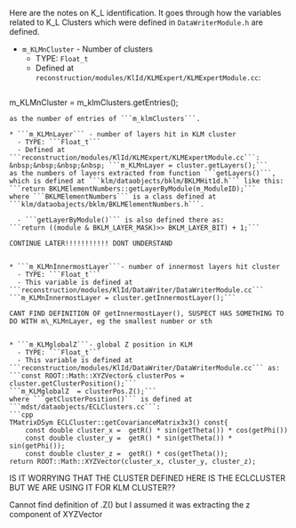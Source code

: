 Here are the notes on K_L identification. It goes through how the variables related to K_L Clusters which were defined in ```DataWriterModule.h``` are defined.

* ```m_KLMnCluster``` - Number of clusters  
  - TYPE: ```Float_t```
  - Defined at ```reconstruction/modules/KlId/KLMExpert/KLMExpertModule.cc```:  
   ```cpp
m_KLMnCluster = m_klmClusters.getEntries();
```  
as the number of entries of ```m_klmClusters```.

* ```m_KLMnLayer``` - number of layers hit in KLM cluster
  - TYPE: ```Float_t```
  - Defined at ```reconstruction/modules/KlId/KLMExpert/KLMExpertModule.cc```:
&nbsp;&nbsp;&nbsp;&nbsp; ```m_KLMnLayer = cluster.getLayers();```
as the numbers of layers extracted from function ```getLayers()```, which is defined at ```klm/dataobjects/bklm/BKLMHit1d.h``` like this:  
```return BKLMElementNumbers::getLayerByModule(m_ModuleID);```
where ```BKLMElementNumbers``` is a class defined at
```klm/dataobajects/bklm/BKLMElementNumbers.h```.  

  - ```getLayerByModule()``` is also defined there as:  
```return ((module & BKLM_LAYER_MASK)>> BKLM_LAYER_BIT) + 1;```

CONTINUE LATER!!!!!!!!!!! DONT UNDERSTAND


* ```m_KLMnInnermostLayer```- number of innermost layers hit cluster
  - TYPE: ```Float_t```
  - This variable is defined at ```reconstruction/modules/KlId/DataWriter/DataWriterModule.cc```
```m_KLMnInnermostLayer = cluster.getInnermostLayer();```

CANT FIND DEFINITION OF getInnermostLayer(), SUSPECT HAS SOMETHING TO DO WITH m\_KLMnLayer, eg the smallest number or sth

    
* ```m_KLMglobalZ```- global Z position in KLM
  - TYPE: ```Float_t```
  - This variable is defined at ```reconstruction/modules/KlId/DataWriter/DataWriterModule.cc``` as:
```const ROOT::Math::XYZVector& clusterPos = cluster.getClusterPosition();```  
```m_KLMglobalZ  = clusterPos.Z();```  
where ```getClusterPosition()``` is defined at ```mdst/dataobjects/ECLClusters.cc```:  
```cpp
TMatrixDSym ECLCluster::getCovarianceMatrix3x3() const{ 
    const double cluster_x =  getR() * sin(getTheta()) * cos(getPhi())
    const double cluster_y =  getR() * sin(getTheta()) * sin(getPhi());  
    const double cluster_z =  getR() * cos(getTheta());
return ROOT::Math::XYZVector(cluster_x, cluster_y, cluster_z);
```  

IS IT WORRYING THAT THE CLUSTER DEFINED HERE IS THE ECLCLUSTER BUT WE ARE USING IT FOR KLM CLUSTER??

Cannot find definition of .Z() but I assumed it was extracting the z component of XYZVector





